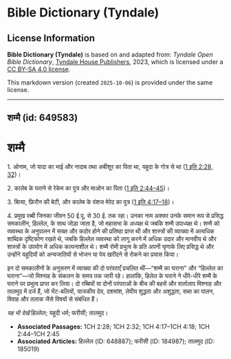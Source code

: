 # Bible Dictionary (Tyndale)

## License Information

**Bible Dictionary (Tyndale)** is based on and adapted from: _Tyndale Open Bible Dictionary_, [Tyndale House Publishers](https://tyndaleopenresources.com/), 2023, which is licensed under a [CC BY-SA 4.0 license](https://creativecommons.org/licenses/by-sa/4.0/legalcode.en).

This markdown version (created `2025-10-06`) is provided under the same license.



--------------------------------

## शम्मै (id: 649583)

शम्मै
=====

1\. ओनाम, जो यादा का भाई और नादाब तथा अबीशूर का पिता था, यहूदा के गोत्र से था ([1 इति 2:28, 32](https://ref.ly/1Chr2:28,1Chr2:32))।

2\. कालेब के घराने से रेकेम का पुत्र और माओन का पिता ([1 इति 2:44–45](https://ref.ly/1Chr2:44-1Chr2:45))।

3\. बित्या, फ़िरौन की बेटी, और कालेब के वंशज मेरेद का पुत्र ([1 इति 4:17–18](https://ref.ly/1Chr4:17-1Chr4:18))।

4\. प्रमुख रब्बी जिनका जीवन 50 ई.पू. से 30 ई. तक रहा। उनका नाम अक्सर उनके समान रूप से प्रसिद्ध समकालीन, हिल्लेल, के साथ जोड़ा जाता है, जो महासभा के अध्यक्ष थे जबकि शम्मै उपाध्यक्ष थे। शम्मै को व्यवस्था के अनुपालन में सख्त और कठोर होने की प्रतिष्ठा प्राप्त थी और शास्त्रों की व्याख्या में अत्यधिक शाब्दिक दृष्टिकोण रखते थे, जबकि हिल्लेल व्यवस्था को लागू करने में अधिक उदार और मानवीय थे और शास्त्रों के उपयोग में अधिक कल्पनाशील थे। शम्मै रोमी प्रभुत्व के प्रति अपनी घृणाके लिए प्रसिद्ध थे और उन्होंने यहूदियों को अन्यजातियों से भोजन या पेय खरीदने से रोकने का प्रयास किया।

इन दो समकालीनों के अनुसरण में व्याख्या की दो परंपराएँ प्रचलित थीं—“शम्मै का घराना” और “हिल्लेल का घराना”—जो मिश्नाह के संकलन के समय तक जारी रहे। हालांकि, हिलेल के घराने ने धीरे\-धीरे शम्मै के घराने पर प्रभुत्व प्राप्त कर लिया। दो रब्बियों या दोनों परंपराओं के बीच की बहसें और वार्तालाप मिश्नाह और तालमुद में दर्ज हैं, जो भेंट\-बलियों, याजकीय देय, दशमांश, लेवीय शुद्धता और अशुद्धता, सब्त का पालन, विवाह और तलाक जैसे विषयों से संबंधित हैं।

*यह भी देखें* हिल्लेल; यहूदी धर्म; फरीसी; तालमुद। 

* **Associated Passages:** 1CH 2:28; 1CH 2:32; 1CH 4:17–1CH 4:18; 1CH 2:44–1CH 2:45
* **Associated Articles:** हिल्लेल (ID: 648887); फरीसी (ID: 184987); तालमुद (ID: 185019)

